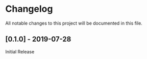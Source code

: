 # Changelog
All notable changes to this project will be documented in this file.

## [0.1.0] - 2019-07-28

Initial Release
